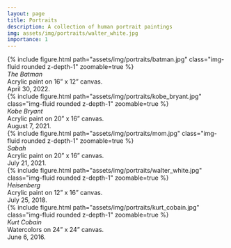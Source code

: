 ```yaml
---
layout: page
title: Portraits
description: A collection of human portrait paintings
img: assets/img/portraits/walter_white.jpg
importance: 1
---
```


<div class="row mt-3">
    <div class="col-sm mt-3 mt-md-0">
        {% include figure.html path="assets/img/portraits/batman.jpg" class="img-fluid rounded z-depth-1" zoomable=true %}
        <div class="caption">
            <em>The Batman</em><br/>
            Acrylic paint on 16” x 12” canvas.<br/>
            April 30, 2022.
        </div>
    </div>
    <div class="col-sm mt-3 mt-md-0">
        {% include figure.html path="assets/img/portraits/kobe_bryant.jpg" class="img-fluid rounded z-depth-1" zoomable=true %}
        <div class="caption">
            <em>Kobe Bryant</em><br/>
            Acrylic paint on 20” x 16” canvas.<br/>
            August 7, 2021.
        </div>
    </div>
    <div class="col-sm mt-3 mt-md-0">
        {% include figure.html path="assets/img/portraits/mom.jpg" class="img-fluid rounded z-depth-1" zoomable=true %}
        <div class="caption">
            <em>Sabah</em><br/>
            Acrylic paint on 20” x 16” canvas.<br/>
            July 21, 2021.
        </div>
    </div>
</div>
<div class="row mt-3">
    <div class="col-sm mt-3 mt-md-0">
        {% include figure.html path="assets/img/portraits/walter_white.jpg" class="img-fluid rounded z-depth-1" zoomable=true %}
        <div class="caption">
            <em>Heisenberg</em><br/>
            Acrylic paint on 12” x 16” canvas.<br/>
            July 25, 2018.
        </div>
    </div>
    <div class="col-sm mt-3 mt-md-0">
        {% include figure.html path="assets/img/portraits/kurt_cobain.jpg" class="img-fluid rounded z-depth-1" zoomable=true %}
        <div class="caption">
            <em>Kurt Cobain</em><br/>
            Watercolors on 24” x 24” canvas.<br/>
            June 6, 2016.
        </div>
    </div>
</div>